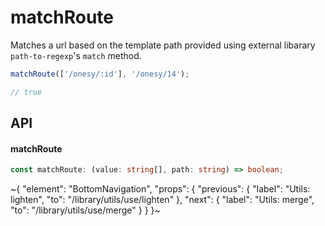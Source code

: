 
# matchRoute

Matches a url based on the template path provided using external libarary `path-to-regexp`'s `match` method.

```ts
matchRoute(['/onesy/:id'], '/onesy/14');

// true
```

## API

#### matchRoute

```ts
const matchRoute: (value: string[], path: string) => boolean;
```


~{
  "element": "BottomNavigation",
  "props": {
    "previous": {
      "label": "Utils: lighten",
      "to": "/library/utils/use/lighten"
    },
    "next": {
      "label": "Utils: merge",
      "to": "/library/utils/use/merge"
    }
  }
}~

